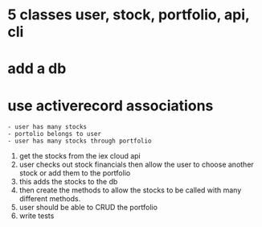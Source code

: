 # 5 classes user, stock, portfolio, api, cli 
# add a db 
# use activerecord associations
    - user has many stocks 
    - portolio belongs to user 
    - user has many stocks through portfolio

1. get the stocks from the iex cloud api 
2. user checks out stock financials then allow the user to choose another stock or add them to the portfolio
3. this adds the stocks to the db 
4. then create the methods to allow the stocks to be called with many different methods. 
5. user should be able to CRUD the portfolio 
5. write tests 


